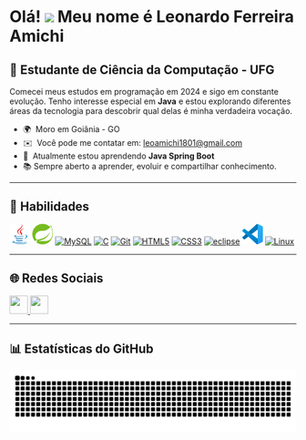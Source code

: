 # Olá! ![](https://user-images.githubusercontent.com/18350557/176309783-0785949b-9127-417c-8b55-ab5a4333674e.gif) Meu nome é Leonardo Ferreira Amichi

## 🧠 Estudante de Ciência da Computação - UFG

Comecei meus estudos em programação em 2024 e sigo em constante evolução. Tenho interesse especial em **Java** e estou explorando diferentes áreas da tecnologia para descobrir qual delas é minha verdadeira vocação.

- 🌍  Moro em Goiânia - GO
- ✉️  Você pode me contatar em: [leoamichi1801@gmail.com](mailto:leoamichi1801@gmail.com)  
- 🧠  Atualmente estou aprendendo **Java Spring Boot**
- 📚 Sempre aberto a aprender, evoluir e compartilhar conhecimento.

---

## 🚀 Habilidades

<p align="left">
<a href="https://www.oracle.com/java/" target="_blank" rel="noreferrer"><img src="https://github.com/devicons/devicon/blob/v2.16.0/icons/java/java-original.svg" width="36" height="36" alt="Java" /></a>
<a href="https://spring.io/" target="_blank" rel="noreferrer"><img src="https://github.com/devicons/devicon/blob/v2.16.0/icons/spring/spring-original.svg" width="36" height="36" alt="Java Spring" /></a>
<a href="https://www.mysql.com/" target="_blank" rel="noreferrer"><img src="https://raw.githubusercontent.com/danielcranney/readme-generator/main/public/icons/skills/mysql-colored.svg" width="36" height="36" alt="MySQL" /></a>
<a href="https://docs.microsoft.com/en-us/cpp/?view=msvc-170" target="_blank" rel="noreferrer"><img src="https://raw.githubusercontent.com/danielcranney/readme-generator/main/public/icons/skills/c-colored.svg" width="36" height="36" alt="C" /></a>
<a href="https://git-scm.com/" target="_blank" rel="noreferrer"><img src="https://raw.githubusercontent.com/danielcranney/readme-generator/main/public/icons/skills/git-colored.svg" width="36" height="36" alt="Git" /></a>
<a href="https://developer.mozilla.org/en-US/docs/Glossary/HTML5" target="_blank" rel="noreferrer"><img src="https://raw.githubusercontent.com/danielcranney/readme-generator/main/public/icons/skills/html5-colored.svg" width="36" height="36" alt="HTML5" /></a>
<a href="https://www.w3.org/TR/CSS/#css" target="_blank" rel="noreferrer"><img src="https://raw.githubusercontent.com/danielcranney/readme-generator/main/public/icons/skills/css3-colored.svg" width="36" height="36" alt="CSS3" /></a>
<a href="https://eclipseide.org/" target="_blank" rel="noreferrer"><img src="https://user-images.githubusercontent.com/11943860/46922575-7017cf80-cfe1-11e8-845a-0cd198fb546c.png" width="36" height="36" alt="eclipse" /></a>
<a href="https://code.visualstudio.com/" target="_blank" rel="noreferrer"><img src="https://github.com/devicons/devicon/blob/v2.16.0/icons/vscode/vscode-original.svg" width="36" height="36" alt="VS Code" /></a>
<a href="https://www.linux.org" target="_blank" rel="noreferrer"><img src="https://raw.githubusercontent.com/danielcranney/readme-generator/main/public/icons/skills/linux.svg" width="36" height="36" alt="Linux" /></a>
</p>

---

## 🌐 Redes Sociais

<p align="left">
<a href="https://www.github.com/LeonardoAmichi" target="_blank" rel="noreferrer">
<picture>
<source media="(prefers-color-scheme: dark)" srcset="https://raw.githubusercontent.com/danielcranney/readme-generator/main/public/icons/socials/github-dark.svg" />
<source media="(prefers-color-scheme: light)" srcset="https://raw.githubusercontent.com/danielcranney/readme-generator/main/public/icons/socials/github.svg" />
<img src="https://raw.githubusercontent.com/danielcranney/readme-generator/main/public/icons/socials/github.svg" width="32" height="32" />
</picture>
</a>
<a href="https://www.linkedin.com/in/leonardo-amichi-54a0b5302/" target="_blank" rel="noreferrer">
<picture>
<source media="(prefers-color-scheme: dark)" srcset="https://raw.githubusercontent.com/danielcranney/readme-generator/main/public/icons/socials/linkedin-dark.svg" />
<source media="(prefers-color-scheme: light)" srcset="https://raw.githubusercontent.com/danielcranney/readme-generator/main/public/icons/socials/linkedin.svg" />
<img src="https://raw.githubusercontent.com/danielcranney/readme-generator/main/public/icons/socials/linkedin.svg" width="32" height="32" />
</picture>
</a>
</p>

---

## 📊 Estatísticas do GitHub
<div align="center">
<img src="https://github.com/leonardoamichi/leonardoamichi/blob/output/github-contribution-grid-snake-dark.svg" alt="Snake animation"/>
</div>

